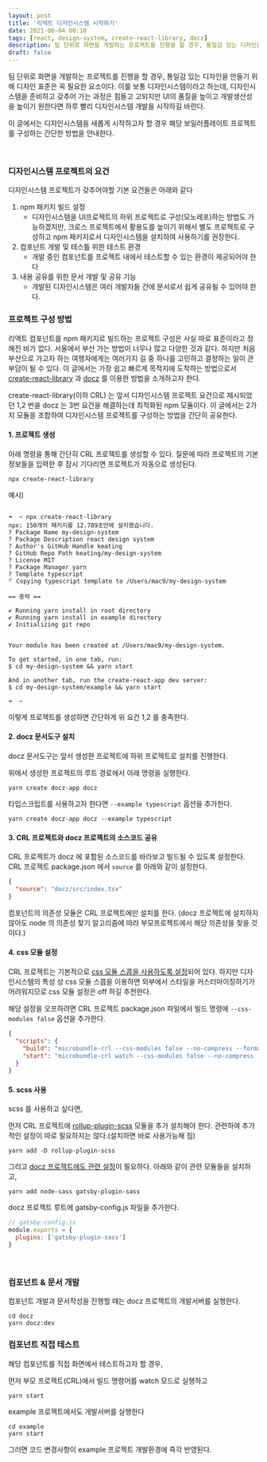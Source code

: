 ```yaml
---
layout: post
title: '리액트 디자인시스템 시작하기'
date: 2021-06-04 00:10
tags: [react, design-system, create-react-library, docz]
description: 팀 단위로 화면을 개발하는 프로젝트를 진행을 할 경우, 통일감 있는 디자인을 만들기 위해 디자인 표준은 꼭 필요한 요소이다. 이를 보통 디자인시스템이라고 하는데, 디자인시스템을 준비하고 갖추어 가는 과정은 힘들고 고되지만 UI의 품질을 높이고 개발생산성을 위해 더 이상 늦출 일이 아닐 것이다. 이 글에서는 디자인시스템을 새롭게 시작하고자 할 경우 해당 보일러플레이트 프로젝트를 구성하는 방법을 간단히 소개한다.
draft: false
---
```


팀 단위로 화면을 개발하는 프로젝트를 진행을 할 경우, 통일감 있는 디자인을 만들기 위해 디자인 표준은 꼭 필요한 요소이다. 이를 보통 디자인시스템이라고 하는데, 디자인시스템을 준비하고 갖추어 가는 과정은 힘들고 고되지만 UI의 품질을 높이고 개발생산성을 높이기 원한다면 하루 빨리 디자인시스템 개발을 시작하길 바란다.

이 글에서는 디자인시스템을 새롭게 시작하고자 할 경우 해당 보일러플레이트 프로젝트를 구성하는 간단한 방법을 안내한다.

<br/>

### 디자인시스템 프로젝트의 요건
디자인시스템 프로젝트가 갖추어야할 기본 요건들은 아래와 같다

1. npm 패키지 빌드 설정
    - 디자인시스템을 UI프로젝트의 하위 프로젝트로 구성(모노레포)하는 방법도 가능하겠지만, 크로스 프로젝트에서 활용도를 높이기 위해서 별도 프로젝트로 구성하고 npm 패키지로서 디자인시스템을 설치하여 사용하기를 권장한다.
1. 컴포넌트 개발 및 테스틀 위한 테스트 환경
    - 개발 중인 컴포넌트를 프로젝트 내에서 테스트할 수 있는 환경이 제공되어야 한다
1. 내용 공유를 위한 문서 개발 및 공유 기능
    - 개발된 디자인시스템은 여러 개발자들 간에 문서로서 쉽게 공유될 수 있어야 한다.


### 프로젝트 구성 방법

리액트 컴포넌트를 npm 패키지로 빌드하는 프로젝트 구성은 사실 따로 표준이라고 정해진 바가 없다. 서울에서 부산 가는 방법이 너무나 많고 다양한 것과 같다. 하지만 처음 부산으로 가고자 하는 여행자에게는 여러가지 길 중 하나를 고민하고 결정하는 일이 큰 부담이 될 수 있다. 이 글에서는 가장 쉽고 빠르게 목적지에 도착하는 방법으로서 [create-react-library](https://www.npmjs.com/package/create-react-library) 과 [docz](https://www.docz.site/) 를 이용한 방법을 소개하고자 한다.

create-react-library(이하 CRL) 는 앞서 디자인시스템 프로젝트 요건으로 제시되었던 1,2 번을 docz 는 3번 요건을 해결하는데 최적화된 npm 모듈이다. 이 글에서는 2가지 모듈을 조합하여 디자인시스템 프로젝트를 구성하는 방법을 간단히 공유한다.


#### 1. 프로젝트 생성

아래 명령을 통해 간단히 CRL 프로젝트를 생성할 수 있다. 질문에 따라 프로젝트의 기본 정보들을 입력한 후 잠시 기다리면 프로젝트가 자동으로 생성된다.
```
npx create-react-library
```

예시)
```

➜  ~ npx create-react-library
npx: 150개의 패키지를 12.789초만에 설치했습니다.
? Package Name my-design-system
? Package Description react design system
? Author's GitHub Handle keating
? GitHub Repo Path keating/my-design-system
? License MIT
? Package Manager yarn
? Template typescript
⠋ Copying typescript template to /Users/mac9/my-design-system

== 중략 ==

✔ Running yarn install in root directory
✔ Running yarn install in example directory
✔ Initializing git repo


Your module has been created at /Users/mac9/my-design-system.

To get started, in one tab, run:
$ cd my-design-system && yarn start

And in another tab, run the create-react-app dev server:
$ cd my-design-system/example && yarn start

➜  ~
```

이렇게 프로젝트를 생성하면 간단하게 위 요건 1,2 를 충족한다. 



#### 2. docz 문서도구 설치
docz 문서도구는 앞서 생성한 프로젝트에 하위 프로젝트로 설치를 진행한다.

위에서 생성한 프로젝트의 루트 경로에서 아래 명령을 실행한다.

```
yarn create docz-app docz
```

타입스크립트를 사용하고자 한다면 `--example typescript` 옵션을 추가한다.

```
yarn create docz-app docz --example typescript
```

#### 3. CRL 프로젝트와 docz 프로젝트의 소스코드 공유 
CRL 프로젝트가 docz 에 포함된 소스코드를 바라보고 빌드될 수 있도록 설정한다. CRL 프로젝트 package.json 에서 `source` 를 아래와 같이 설정한다. 

```json
{
  "source": "docz/src/index.tsx"
}
```

컴포넌트의 의존성 모듈은 CRL 프로젝트에만 설치를 한다. (docz 프로젝트에 설치하지 않아도 node 의 의존성 찾기 알고리즘에 따라 부모프로젝트에서 해당 의존성을 찾을 것이다.)


#### 4. css 모듈 설정
CRL 프로젝트는 기본적으로 [css 모듈 스콥을 사용하도록 설정](https://www.npmjs.com/package/microbundle-crl#using-css-modules)되어 있다. 하지만 디자인시스템의 특성 상 css 모듈 스콥을 이용하면 외부에서 스타일을 커스터마이징하기가 어려워지므로 css 모듈 설정은 off 하길 추천한다.

해당 설정을 오프하려면 CRL 프로젝트 package.json 파일에서 빌드 명령에 `--css-modules false` 옵션을 추가한다.

```json
{
  "scripts": {
    "build": "microbundle-crl --css-modules false --no-compress --format modern,cjs",
    "start": "microbundle-crl watch --css-modules false --no-compress --format modern,cjs"
  }
}
```

#### 5. scss 사용
scss 를 사용하고 싶다면,

먼저 CRL 프로젝트애 [rollup-plugin-scss](https://www.npmjs.com/package/rollup-plugin-scss) 모듈을 추가 설치해야 한다. 관련하여 추가적인 설정이 따로 필요하지는 않다.(설치하면 바로 사용가능해 짐) 

```
yarn add -D rollup-plugin-scss
```

그리고 [docz 프로젝트에도 관련 설정](https://www.docz.site/docs/usage-with-css-preprocessors)이 필요하다. 아래와 같이 관련 모듈들을 설치하고,
```
yarn add node-sass gatsby-plugin-sass
```

docz 프로젝트 루트에 gatsby-config.js 파일을 추가한다.

```js
// gatsby-config.js
module.exports = {
  plugins: ['gatsby-plugin-sass']
}
```


<br/>

### 컴포넌트 & 문서 개발
컴포넌트 개발과 문서작성을 진행할 때는 docz 프로젝트의 개발서버를 실행한다.

```
cd docz
yarn docz:dev
```


### 컴포넌트 직접 테스트
해당 컴포넌트를 직접 화면에서 테스트하고자 할 경우,
  
먼저 부모 프로젝트(CRL)에서 빌드 명령어를 watch 모드로 실행하고
    
```
yarn start
```

example 프로젝트에서도 개발서버를 실행한다

```
cd example
yarn start
```

그러면 코드 변경사항이 example 프로젝트 개발환경에 즉각 반영된다.


